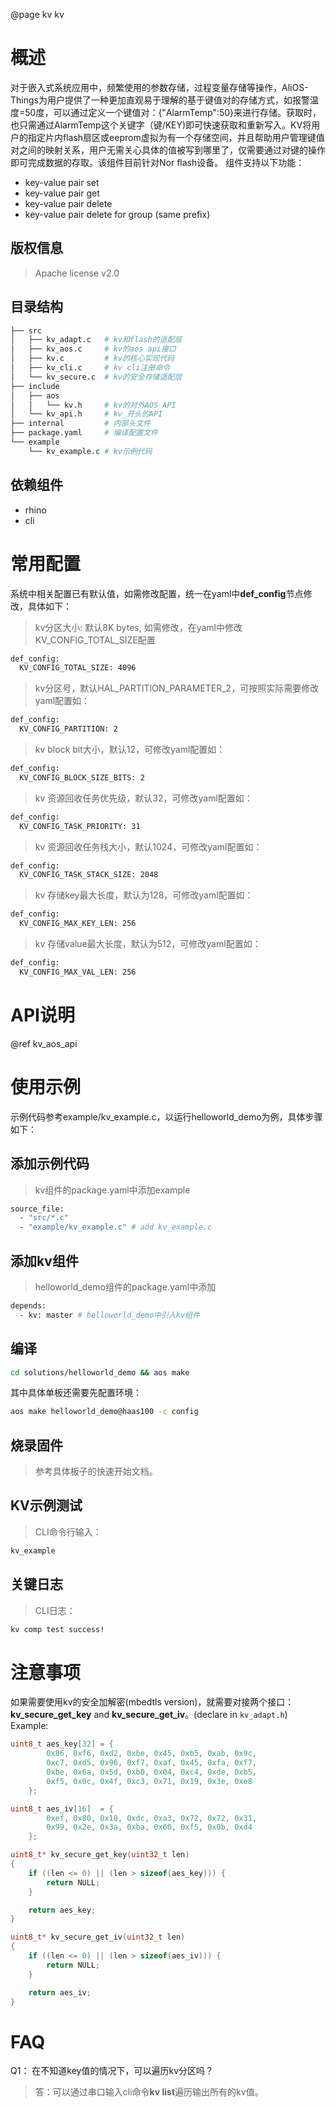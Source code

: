 @page kv kv

# 概述
对于嵌入式系统应用中，频繁使用的参数存储，过程变量存储等操作，AliOS-Things为用户提供了一种更加直观易于理解的基于键值对的存储方式，如报警温度=50度，可以通过定义一个键值对：{"AlarmTemp":50}来进行存储。获取时，也只需通过AlarmTemp这个关键字（键/KEY)即可快速获取和重新写入。KV将用户的指定片内flash扇区或eeprom虚拟为有一个存储空间，并且帮助用户管理键值对之间的映射关系，用户无需关心具体的值被写到哪里了，仅需要通过对键的操作即可完成数据的存取。该组件目前针对Nor flash设备。
组件支持以下功能：
- key-value pair set
- key-value pair get
- key-value pair delete
- key-value pair delete for group (same prefix)

## 版权信息
> Apache license v2.0

## 目录结构
```sh
├── src
│   ├── kv_adapt.c   # kv和flash的适配层
│   ├── kv_aos.c     # kv的aos api接口
│   ├── kv.c         # kv的核心实现代码
│   ├── kv_cli.c     # kv cli注册命令
│   └── kv_secure.c  # kv的安全存储适配层
├── include
│   ├── aos
│   │   └── kv.h     # kv的对外AOS API
│   └── kv_api.h     # kv_开头的API
├── internal         # 内部头文件
├── package.yaml     # 编译配置文件
└── example
    └── kv_example.c # kv示例代码
```

## 依赖组件
* rhino
* cli

# 常用配置
系统中相关配置已有默认值，如需修改配置，统一在yaml中**def_config**节点修改，具体如下：
> kv分区大小: 默认8K bytes, 如需修改，在yaml中修改KV_CONFIG_TOTAL_SIZE配置
```sh
def_config:
  KV_CONFIG_TOTAL_SIZE: 4096
```
> kv分区号，默认HAL_PARTITION_PARAMETER_2，可按照实际需要修改yaml配置如：
```sh
def_config:
  KV_CONFIG_PARTITION: 2
```
> kv block bit大小，默认12，可修改yaml配置如：
```sh
def_config:
  KV_CONFIG_BLOCK_SIZE_BITS: 2
```
> kv 资源回收任务优先级，默认32，可修改yaml配置如：
```sh
def_config:
  KV_CONFIG_TASK_PRIORITY: 31
```
> kv 资源回收任务栈大小，默认1024，可修改yaml配置如：
```sh
def_config:
  KV_CONFIG_TASK_STACK_SIZE: 2048
```
> kv 存储key最大长度，默认为128，可修改yaml配置如：
```sh
def_config:
  KV_CONFIG_MAX_KEY_LEN: 256
```
> kv 存储value最大长度，默认为512，可修改yaml配置如：
```sh
def_config:
  KV_CONFIG_MAX_VAL_LEN: 256
```

# API说明
@ref kv_aos_api

# 使用示例
示例代码参考example/kv_example.c，以运行helloworld_demo为例，具体步骤如下：

## 添加示例代码
> kv组件的package.yaml中添加example
```sh
source_file:
  - "src/*.c"
  - "example/kv_example.c" # add kv_example.c
```

## 添加kv组件
> helloworld_demo组件的package.yaml中添加
```sh
depends:
  - kv: master # helloworld_demo中引入kv组件
```

## 编译
```sh
cd solutions/helloworld_demo && aos make
```
其中具体单板还需要先配置环境：
```sh
aos make helloworld_demo@haas100 -c config
```

## 烧录固件
> 参考具体板子的快速开始文档。

## KV示例测试
> CLI命令行输入：
```sh
kv_example
```

## 关键日志
> CLI日志：
```sh
kv comp test success!
```

# 注意事项
如果需要使用kv的安全加解密(mbedtls version)，就需要对接两个接口：**kv_secure_get_key** and **kv_secure_get_iv**。(declare in `kv_adapt.h`)
Example:
```C
uint8_t aes_key[32] = {
        0x86, 0xf6, 0xd2, 0xbe, 0x45, 0xb5, 0xab, 0x9c,
        0xc7, 0xd5, 0x96, 0xf7, 0xaf, 0x45, 0xfa, 0xf7,
        0xbe, 0x6a, 0x5d, 0xb0, 0x04, 0xc4, 0xde, 0xb5,
        0xf5, 0x0c, 0x4f, 0xc3, 0x71, 0x19, 0x3e, 0xe8
    };

uint8_t aes_iv[16]  = {
        0xef, 0x80, 0x18, 0xdc, 0xa3, 0x72, 0x72, 0x31,
        0x99, 0x2e, 0x3a, 0xba, 0x60, 0xf5, 0x0b, 0xd4
    };

uint8_t* kv_secure_get_key(uint32_t len)
{
    if ((len <= 0) || (len > sizeof(aes_key))) {
        return NULL;
    }

    return aes_key;
}

uint8_t* kv_secure_get_iv(uint32_t len)
{
    if ((len <= 0) || (len > sizeof(aes_iv))) {
        return NULL;
    }

    return aes_iv;
}
```

# FAQ
Q1： 在不知道key值的情况下，可以遍历kv分区吗？
> 答：可以通过串口输入cli命令**kv list**遍历输出所有的kv值。

